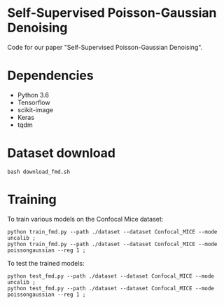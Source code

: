 # Self-Supervised Poisson-Gaussian Denoising

Code for our paper "Self-Supervised Poisson-Gaussian Denoising".

# Dependencies

* Python 3.6
* Tensorflow
* scikit-image
* Keras
* tqdm

# Dataset download

    bash download_fmd.sh

# Training

To train various models on the Confocal Mice dataset:

    python train_fmd.py --path ./dataset --dataset Confocal_MICE --mode uncalib ;
    python train_fmd.py --path ./dataset --dataset Confocal_MICE --mode poissongaussian --reg 1 ;

To test the trained models:

    python test_fmd.py --path ./dataset --dataset Confocal_MICE --mode uncalib ; 
    python test_fmd.py --path ./dataset --dataset Confocal_MICE --mode poissongaussian --reg 1 ; 

